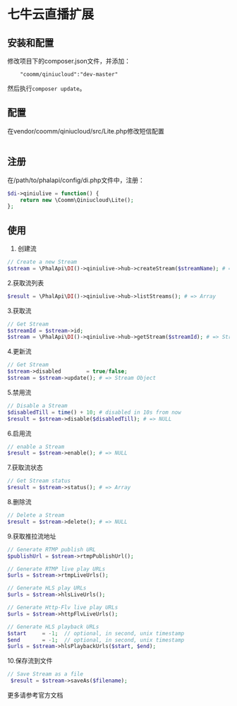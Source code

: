 # 七牛云直播扩展


## 安装和配置
修改项目下的composer.json文件，并添加：  
```
    "coomm/qiniucloud":"dev-master"
```

然后执行```composer update```。
## 配置
在vendor/coomm/qiniucloud/src/Lite.php修改短信配置
```php

```
## 注册
在/path/to/phalapi/config/di.php文件中，注册：  
```php
$di->qiniulive = function() {
	return new \Coomm\Qiniucloud\Lite();
};
```

## 使用
1. 创建流
```php
// Create a new Stream
$stream = \PhalApi\DI()->qiniulive->hub->createStream($streamName); # => Stream Object
```

2.获取流列表
```php
$result = \PhalApi\DI()->qiniulive->hub->listStreams(); # => Array
```

3.获取流
```php
// Get Stream
$streamId = $stream->id;
$stream = \PhalApi\DI()->qiniulive->hub->getStream($streamId); # => Stream Object
```
4.更新流
```php
// Get Stream
$stream->disabled        = true/false; 
$stream = $stream->update(); # => Stream Object
```
5.禁用流
```php
// Disable a Stream
$disabledTill = time() + 10; # disabled in 10s from now
$result = $stream->disable($disabledTill); # => NULL
```

6.启用流
```php
// enable a Stream
$result = $stream->enable(); # => NULL
```

7.获取流状态
```php
// Get Stream status
$result = $stream->status(); # => Array
```
8.删除流
```php
// Delete a Stream
$result = $stream->delete(); # => NULL
```

9.获取推拉流地址
```php
// Generate RTMP publish URL
$publishUrl = $stream->rtmpPublishUrl();

// Generate RTMP live play URLs
$urls = $stream->rtmpLiveUrls();

// Generate HLS play URLs
$urls = $stream->hlsLiveUrls();

// Generate Http-Flv live play URLs
$urls = $stream->httpFlvLiveUrls();

// Generate HLS playback URLs
$start     = -1;  // optional, in second, unix timestamp
$end       = -1;  // optional, in second, unix timestamp
$urls = $stream->hlsPlaybackUrls($start, $end);
```
10.保存流到文件
```php
// Save Stream as a file
 $result = $stream->saveAs($filename);
 ```


更多请参考官方文档